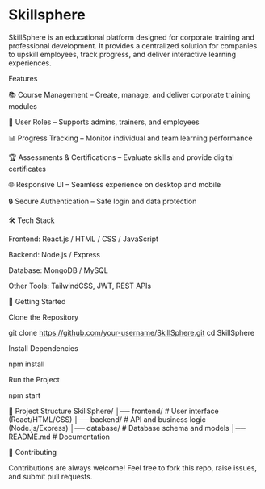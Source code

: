 # Skillsphere
SkillSphere is an educational platform designed for corporate training and professional development. It provides a centralized solution for companies to upskill employees, track progress, and deliver interactive learning experiences.

Features

📚 Course Management – Create, manage, and deliver corporate training modules

👥 User Roles – Supports admins, trainers, and employees

📊 Progress Tracking – Monitor individual and team learning performance

🏆 Assessments & Certifications – Evaluate skills and provide digital certificates

🌐 Responsive UI – Seamless experience on desktop and mobile

🔒 Secure Authentication – Safe login and data protection

🛠️ Tech Stack

Frontend: React.js / HTML / CSS / JavaScript

Backend: Node.js / Express

Database: MongoDB / MySQL

Other Tools: TailwindCSS, JWT, REST APIs

🚀 Getting Started

Clone the Repository

git clone https://github.com/your-username/SkillSphere.git
cd SkillSphere


Install Dependencies

npm install


Run the Project

npm start

📂 Project Structure
SkillSphere/
│── frontend/      # User interface (React/HTML/CSS)
│── backend/       # API and business logic (Node.js/Express)
│── database/      # Database schema and models
│── README.md      # Documentation

🤝 Contributing

Contributions are always welcome!
Feel free to fork this repo, raise issues, and submit pull requests.
